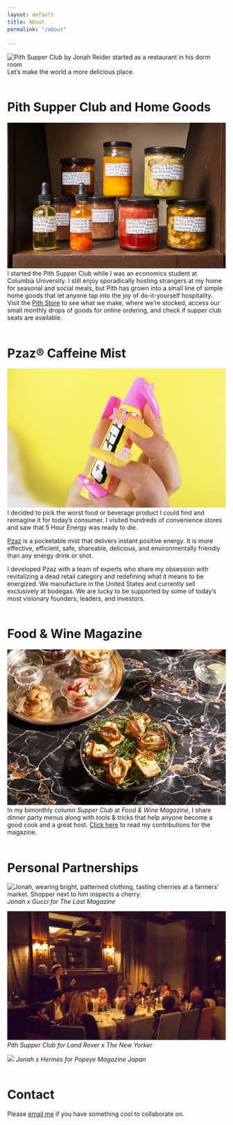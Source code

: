 ```yaml
---
layout: default
title: About
permalink: "/about"

---
```

![Pith Supper Club by Jonah Reider started as a restaurant in his dorm room]({{site.baseurl}}/images/9827b5de-d73f-41e3-959d-e674c1effbe5.jpeg) Let’s make the world a more delicious place.
<br/><br/>
# Pith Supper Club and Home Goods
![](/images/43dd4362-f67a-45d7-ac5e-f859569c7298.jpeg) I started the Pith Supper Club while I was an economics student at Columbia University. I still enjoy sporadically hosting strangers at my home for seasonal and social meals, but Pith has grown into a small line of simple home goods that let anyone tap into the joy of do-it-yourself hospitality. Visit the [Pith Store](www.pith.store) to see what we make, where we’re stocked, access our small monthly drops of goods for online ordering, and check if supper club seats are available.
<br/><br/>
# Pzaz® Caffeine Mist
![](/images/18e0207b-a0af-4091-a6d0-e4d0379fb843.jpeg)I decided to pick the worst food or beverage product I could find and reimagine it for today’s consumer. I visited hundreds of convenience stores and saw that 5 Hour Energy was ready to die.

[Pzaz](Www.pzaz.com) is a pocketable mist that delivers instant positive energy. It is more effective, efficient, safe, shareable, delicious, and environmentally friendly than any energy drink or shot.

I developed Pzaz with a team of experts who share my obsession with revitalizing a dead retail category  and redefining what it means to be energized. We manufacture in the United States and currently sell exclusively at bodegas. We are lucky to be supported by some of today’s most visionary founders, leaders, and investors.
<br/><br/>
# Food & Wine Magazine
![](/images/edaaa0f5-68df-48fa-a794-4cf5e72d797a.jpeg)In my bimonthly column _Supper Club_ at _Food & Wine Magazine_, I share dinner party menus along with tools & tricks that help anyone become a good cook and a great host. [Click here](https://www.foodandwine.com/author/jonah-reider) to read my contributions for the magazine.
<br/><br/>
# Personal Partnerships
![Jonah, wearing bright, patterned clothing, tasting cherries at a farmers' market. Shopper next to him inspects a cherry.]({{site.baseurl}}/images/fort_green_market.jpg) _Jonah x Gucci for The Last Magazine_

![](/images/3952179a-e934-4517-82a7-6bca944002b8.jpeg)
_Pith Supper Club for Land Rover x The New Yorker_

![](/images/13890cd3-4be1-4312-97e7-605038a4386d.jpeg)
_Jonah x Hermès for Popeye Magazine Japan_
<br/><br/>
# Contact
Please [email me](Mailto:jonah@jonahreider.com) if you have something cool to collaborate on.